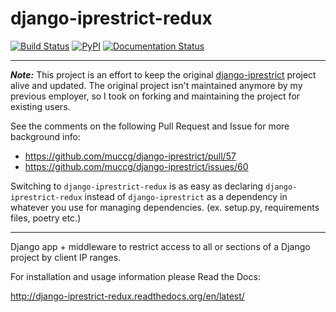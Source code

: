 django-iprestrict-redux
=======================
[![Build Status](https://travis-ci.org/sztamas/django-iprestrict-redux.png?branch=master)](https://travis-ci.org/sztamas/django-iprestrict-redux)
[![PyPI](https://badge.fury.io/py/django-iprestrict-redux.svg)](https://pypi.python.org/pypi/django-iprestrict-redux)
[![Documentation Status](https://readthedocs.org/projects/django-iprestrict-redux/badge/?version=latest)](http://django-iprestrict-redux.readthedocs.org/en/latest/?badge=latest)

___

***Note:***
This project is an effort to keep the original [django-iprestrict](https://github.com/muccg/django-iprestrict) project alive and updated.
The original project isn't maintained anymore by my previous employer, so I took on forking and maintaining the project for existing users.

See the comments on the following Pull Request and Issue for more background info:
* https://github.com/muccg/django-iprestrict/pull/57
* https://github.com/muccg/django-iprestrict/issues/60

Switching to `django-iprestrict-redux` is as easy as declaring `django-iprestrict-redux` instead of `django-iprestrict` as a dependency in whatever you use for managing dependencies. (ex. setup.py, requirements files, poetry etc.)
___

Django app + middleware to restrict access to all or sections of a Django project by client IP ranges.

For installation and usage information please Read the Docs:

  http://django-iprestrict-redux.readthedocs.org/en/latest/
